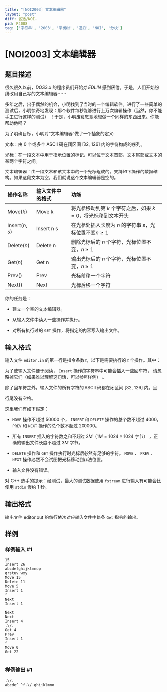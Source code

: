 ```yaml
---
title: "[NOI2003] 文本编辑器"
layout: "post"
diff: 省选/NOI-
pid: P4008
tag: ['字符串', '2003', '平衡树', '递归', 'NOI', '分块']
---
```

# [NOI2003] 文本编辑器
## 题目描述

很久很久以前，$DOS3.x$ 的程序员们开始对 $EDLIN$ 感到厌倦。于是，人们开始纷纷改用自己写的文本编辑器⋯⋯

多年之后，出于偶然的机会，小明找到了当时的一个编辑软件。进行了一些简单的测试后，小明惊奇地发现：那个软件每秒能够进行上万次编辑操作（当然，你不能手工进行这样的测试） ！于是，小明废寝忘食地想做一个同样的东西出来。你能帮助他吗？

为了明确目标，小明对“文本编辑器”做了一个抽象的定义:

文本：由 $0$ 个或多个 ASCII 码在闭区间 [$32$, $126$] 内的字符构成的序列。

光标：在一段文本中用于指示位置的标记，可以位于文本首部，文本尾部或文本的某两个字符之间。


文本编辑器：由一段文本和该文本中的一个光标组成的，支持如下操作的数据结构。如果这段文本为空，我们就说这个文本编辑器是空的。

| 操作名称  | 输入文件中的格式  | 功能  |
| :------------ | :------------ | :------------ |
| $\text{Move}(k)$  | Move k  |  将光标移动到第 $k$ 个字符之后，如果 $k=0$，将光标移到文本开头 |
| $\text{Insert}(n,s)$  | Insert n s  | 在光标处插入长度为 $n$ 的字符串 $s$，光标位置不变$n\geq1$|
| $\text{Delete}(n)$  | Delete n  | 删除光标后的 $n$ 个字符，光标位置不变，$n \geq 1$  |
| $\text{Get}(n)$  | Get n  |输出光标后的 $n$ 个字符，光标位置不变，$n \geq 1$   |
| $\text{Prev}()$  | Prev  | 光标前移一个字符  |
| $\text{Next}()$  | Next |  光标后移一个字符 |


你的任务是：

- 建立一个空的文本编辑器。

- 从输入文件中读入一些操作并执行。

- 对所有执行过的 `GET` 操作，将指定的内容写入输出文件。

## 输入格式

输入文件 `editor.in` 的第一行是指令条数 $t$，以下是需要执行的 $t$ 个操作。其中：

为了使输入文件便于阅读， `Insert` 操作的字符串中可能会插入一些回车符， 请忽略掉它们（如果难以理解这句话，可以参照样例） 。

除了回车符之外，输入文件的所有字符的 ASCII 码都在闭区间 [$32$, $126$] 内。且

行尾没有空格。

这里我们有如下假定：

-  `MOVE` 操作不超过 $50000$ 个， `INSERT` 和 `DELETE` 操作的总个数不超过 $4000$，`PREV` 和 `NEXT` 操作的总个数不超过 $200000$。

-  所有 `INSERT` 插入的字符数之和不超过 $2M$（$1M=1024\times 1024$ 字节） ，正确的输出文件长度不超过 $3M$ 字节。

-  `DELETE` 操作和 `GET` 操作执行时光标后必然有足够的字符。 `MOVE` 、 `PREV` 、 `NEXT` 操作必然不会试图把光标移动到非法位置。

-  输入文件没有错误。

对 C++ 选手的提示：经测试，最大的测试数据使用 `fstream` 进行输入有可能会比使用 `stdio` 慢约 $1$ 秒。
## 输出格式

输出文件 editor.out 的每行依次对应输入文件中每条 `Get` 指令的输出。

## 样例

### 样例输入 #1
```
15
Insert 26
abcdefghijklmnop
qrstuv wxy
Move 15
Delete 11
Move 5
Insert 1
^
Next
Insert 1
_
Next
Next
Insert 4
.\/.
Get 4
Prev
Insert 1
^
Move 0
Get 22


```
### 样例输出 #1
```
.\/.
abcde^_^f.\/.ghijklmno

```
